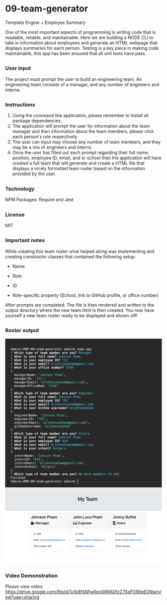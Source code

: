 # 09-team-generator

Template Engine + Employee Summary


One of the most important aspects of programming is writing code that is readable, reliable, and maintainable. Here we are building a NODE CLI to take in information about employees and generate an HTML webpage that displays summaries for each person. Testing is a key piece in making code maintainable, this app has been ensured that all unit tests have pass.

##

### User input

The project must prompt the user to build an engineering team. An engineering
team consists of a manager, and any number of engineers and interns.

##


### Instructions
1. Using the command line application, please remember to install all package dependencies.
2. The application will prompt the user for information about the team manager and then information about the team members, please click each person's role respectively. 
3. The user can input may choose any number of team members, and they may be a mix of engineers and interns.
4. Once the user has filled out each prompt regarding their full name, position, employee ID, email, and or school then the application will have created a full team that will generate and create a HTML file that displays a nicely formatted team roster based on the information provided by the user. 

##

### Technology
NPM Packages: Require and Jest 

##

### License 
MIT 

##

### Important notes 
While creating this team roster what helped along was implementing and creating constructor classes that contained the following setup:  

  * Name

  * Role

  * ID

  * Role-specific property (School, link to GitHub profile, or office number)

After prompts are completed. 
The file is then rendered and written to the output directory where the new team.html is then created.
You now have yourself a new team roster ready to be displayed and shown off!

##

### Roster output

![Employee prompts 1](./assets/images/prompts.png)
![Employee Summary 2](./assets/images/teampage.png)


### Video Demonstration 
Please view video: https://drive.google.com/file/d/1o1k8fSNfw6poS89ADfzZ75pP35KeEONw/view?usp=sharing
